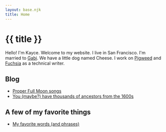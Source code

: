 ```yaml
---
layout: base.njk
title: Home
---
```


# {{ title }}

Hello! I'm Kayce. Welcome to my website. I live in San Francisco. I'm married
to [Gabi](https://gabjoart.com). We have a little dog named Cheese. I work on
[Pigweed](https://pigweed.dev) and [Fuchsia](https://fuchsia.dev) as a
technical writer.

## Blog

* [Proper Full Moon songs](/blog/moon/)
* [You (maybe?) have thousands of ancestors from the 1600s](/blog/ancestors/)

## A few of my favorite things

* [My favorite words (and phrases)](/favorites/words/)
